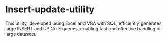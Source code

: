 # Insert-update-utility
This utility, developed using Excel and VBA with SQL, efficiently generates large INSERT and UPDATE queries, enabling fast and effective handling of large datasets.
